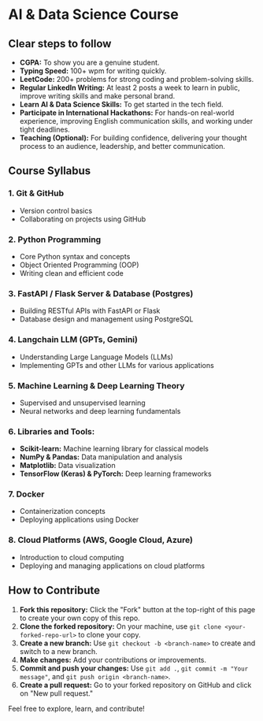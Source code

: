 # AI & Data Science Course

## Clear steps to follow

- **CGPA:** To show you are a genuine student.
- **Typing Speed:** 100+ wpm for writing quickly.
- **LeetCode:** 200+ problems for strong coding and problem-solving skills.
- **Regular LinkedIn Writing:** At least 2 posts a week to learn in public, improve writing skills and make personal brand.
- **Learn AI & Data Science Skills:** To get started in the tech field.
- **Participate in International Hackathons:** For hands-on real-world experience, improving English communication skills, and working under tight deadlines.
- **Teaching (Optional):** For building confidence, delivering your thought process to an audience, leadership, and better communication.

## Course Syllabus

### 1. Git & GitHub
- Version control basics
- Collaborating on projects using GitHub

### 2. Python Programming
- Core Python syntax and concepts
- Object Oriented Programming (OOP)
- Writing clean and efficient code

### 3. FastAPI / Flask Server & Database (Postgres)
- Building RESTful APIs with FastAPI or Flask
- Database design and management using PostgreSQL

### 4. Langchain LLM (GPTs, Gemini)
- Understanding Large Language Models (LLMs)
- Implementing GPTs and other LLMs for various applications

### 5. Machine Learning & Deep Learning Theory
- Supervised and unsupervised learning
- Neural networks and deep learning fundamentals

### 6. Libraries and Tools:
- **Scikit-learn:** Machine learning library for classical models
- **NumPy & Pandas:** Data manipulation and analysis
- **Matplotlib:** Data visualization
- **TensorFlow (Keras) & PyTorch:** Deep learning frameworks

### 7. Docker
- Containerization concepts
- Deploying applications using Docker

### 8. Cloud Platforms (AWS, Google Cloud, Azure)
- Introduction to cloud computing
- Deploying and managing applications on cloud platforms

## How to Contribute

1. **Fork this repository:** Click the "Fork" button at the top-right of this page to create your own copy of this repo.
2. **Clone the forked repository:** On your machine, use `git clone <your-forked-repo-url>` to clone your copy.
3. **Create a new branch:** Use `git checkout -b <branch-name>` to create and switch to a new branch.
4. **Make changes:** Add your contributions or improvements.
5. **Commit and push your changes:** Use `git add .`, `git commit -m "Your message"`, and `git push origin <branch-name>`.
6. **Create a pull request:** Go to your forked repository on GitHub and click on "New pull request."

Feel free to explore, learn, and contribute!
